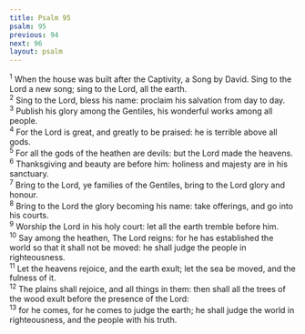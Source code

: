```yaml
---
title: Psalm 95
psalm: 95
previous: 94
next: 96
layout: psalm
---
```

<div class="psalm-verse"><sup class="verse-number">1</sup> When the house was built after the Captivity, a Song by David. Sing to the Lord a new song; sing to the Lord, all the earth. </div><div class="psalm-verse"><sup class="verse-number">2</sup> Sing to the Lord, bless his name: proclaim his salvation from day to day. </div><div class="psalm-verse"><sup class="verse-number">3</sup> Publish his glory among the Gentiles, his wonderful works among all people. </div><div class="psalm-verse"><sup class="verse-number">4</sup> For the Lord is great, and greatly to be praised: he is terrible above all gods. </div><div class="psalm-verse"><sup class="verse-number">5</sup> For all the gods of the heathen are devils: but the Lord made the heavens. </div><div class="psalm-verse"><sup class="verse-number">6</sup> Thanksgiving and beauty are before him: holiness and majesty are in his sanctuary. </div><div class="psalm-verse"><sup class="verse-number">7</sup> Bring to the Lord, ye families of the Gentiles, bring to the Lord glory and honour. </div><div class="psalm-verse"><sup class="verse-number">8</sup> Bring to the Lord the glory becoming his name: take offerings, and go into his courts. </div><div class="psalm-verse"><sup class="verse-number">9</sup> Worship the Lord in his holy court: let all the earth tremble before him. </div><div class="psalm-verse"><sup class="verse-number">10</sup> Say among the heathen, The Lord reigns: for he has established the world so that it shall not be moved: he shall judge the people in righteousness. </div><div class="psalm-verse"><sup class="verse-number">11</sup> Let the heavens rejoice, and the earth exult; let the sea be moved, and the fulness of it. </div><div class="psalm-verse"><sup class="verse-number">12</sup> The plains shall rejoice, and all things in them: then shall all the trees of the wood exult before the presence of the Lord: </div><div class="psalm-verse"><sup class="verse-number">13</sup> for he comes, for he comes to judge the earth; he shall judge the world in righteousness, and the people with his truth. </div>